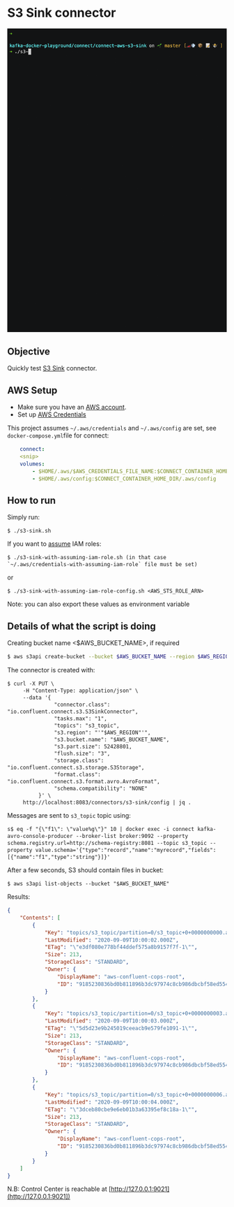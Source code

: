 # S3 Sink connector

![asciinema](https://github.com/vdesabou/gifs/blob/master/connect/connect-aws-s3-sink/asciinema.gif?raw=true)

## Objective

Quickly test [S3 Sink](https://docs.confluent.io/current/connect/kafka-connect-s3/index.html#kconnect-long-amazon-s3-sink-connector) connector.



## AWS Setup

* Make sure you have an [AWS account](https://docs.aws.amazon.com/streams/latest/dev/before-you-begin.html#setting-up-sign-up-for-aws).
* Set up [AWS Credentials](https://docs.confluent.io/current/connect/kafka-connect-kinesis/quickstart.html#aws-credentials)

This project assumes `~/.aws/credentials` and `~/.aws/config` are set, see `docker-compose.yml`file for connect:

```yaml
    connect:
    <snip>
    volumes:
        - $HOME/.aws/$AWS_CREDENTIALS_FILE_NAME:$CONNECT_CONTAINER_HOME_DIR/.aws/credentials
        - $HOME/.aws/config:$CONNECT_CONTAINER_HOME_DIR/.aws/config
```


## How to run

Simply run:

```
$ ./s3-sink.sh
```

If you want to [assume](https://docs.confluent.io/kafka-connect-s3-sink/current/index.html#using-trusted-account-credentials) IAM roles:

```
$ ./s3-sink-with-assuming-iam-role.sh (in that case `~/.aws/credentials-with-assuming-iam-role` file must be set)
```

or

```
$ ./s3-sink-with-assuming-iam-role-config.sh <AWS_STS_ROLE_ARN>
```

Note: you can also export these values as environment variable

## Details of what the script is doing

Creating bucket name <$AWS_BUCKET_NAME>, if required

```bash
$ aws s3api create-bucket --bucket $AWS_BUCKET_NAME --region $AWS_REGION --create-bucket-configuration LocationConstraint=$AWS_REGION
```

The connector is created with:

```
$ curl -X PUT \
     -H "Content-Type: application/json" \
     --data '{
               "connector.class": "io.confluent.connect.s3.S3SinkConnector",
               "tasks.max": "1",
               "topics": "s3_topic",
               "s3.region": "'"$AWS_REGION"'",
               "s3.bucket.name": "$AWS_BUCKET_NAME",
               "s3.part.size": 52428801,
               "flush.size": "3",
               "storage.class": "io.confluent.connect.s3.storage.S3Storage",
               "format.class": "io.confluent.connect.s3.format.avro.AvroFormat",
               "schema.compatibility": "NONE"
          }' \
     http://localhost:8083/connectors/s3-sink/config | jq .
```

Messages are sent to `s3_topic` topic using:

```
s$ eq -f "{\"f1\": \"value%g\"}" 10 | docker exec -i connect kafka-avro-console-producer --broker-list broker:9092 --property schema.registry.url=http://schema-registry:8081 --topic s3_topic --property value.schema='{"type":"record","name":"myrecord","fields":[{"name":"f1","type":"string"}]}'
```

After a few seconds, S3 should contain files in bucket:

```
$ aws s3api list-objects --bucket "$AWS_BUCKET_NAME"
```

Results:

```json
{
    "Contents": [
        {
            "Key": "topics/s3_topic/partition=0/s3_topic+0+0000000000.avro",
            "LastModified": "2020-09-09T10:00:02.000Z",
            "ETag": "\"e3df080e778bf44ddef575a8b9157f7f-1\"",
            "Size": 213,
            "StorageClass": "STANDARD",
            "Owner": {
                "DisplayName": "aws-confluent-cops-root",
                "ID": "9185230836bd0b811896b3dc97974c8cb986dbcbf58ed554d6e9e6412a237e60"
            }
        },
        {
            "Key": "topics/s3_topic/partition=0/s3_topic+0+0000000003.avro",
            "LastModified": "2020-09-09T10:00:03.000Z",
            "ETag": "\"5d5d23e9b245019ceeacb9e579fe1091-1\"",
            "Size": 213,
            "StorageClass": "STANDARD",
            "Owner": {
                "DisplayName": "aws-confluent-cops-root",
                "ID": "9185230836bd0b811896b3dc97974c8cb986dbcbf58ed554d6e9e6412a237e60"
            }
        },
        {
            "Key": "topics/s3_topic/partition=0/s3_topic+0+0000000006.avro",
            "LastModified": "2020-09-09T10:00:04.000Z",
            "ETag": "\"3dceb80cbe9e6eb01b3a63395ef8c18a-1\"",
            "Size": 213,
            "StorageClass": "STANDARD",
            "Owner": {
                "DisplayName": "aws-confluent-cops-root",
                "ID": "9185230836bd0b811896b3dc97974c8cb986dbcbf58ed554d6e9e6412a237e60"
            }
        }
    ]
}
```

N.B: Control Center is reachable at [http://127.0.0.1:9021](http://127.0.0.1:9021])
